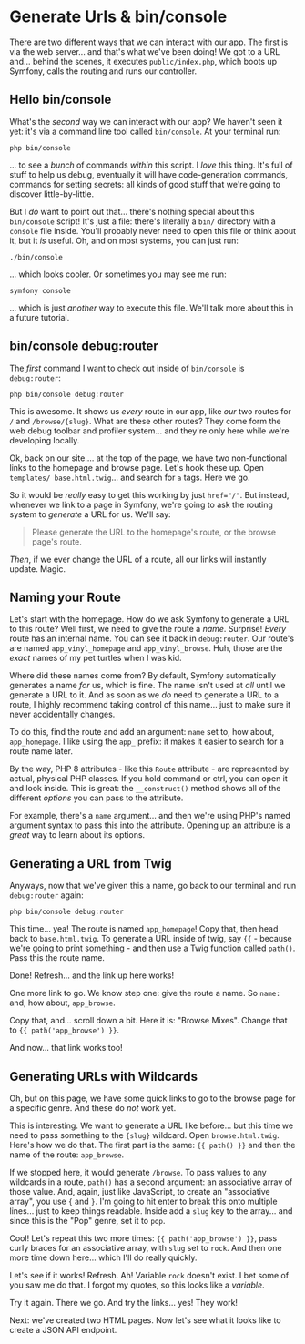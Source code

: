 # Generate Urls & bin/console

There are two different ways that we can interact with our app. The first is
via the web server... and that's what we've been doing! We got to a URL and...
behind the scenes, it executes `public/index.php`, which boots up Symfony, calls
the routing and runs our controller.

## Hello bin/console

What's the *second* way we can interact with our app? We haven't seen it yet: it's
via a command line tool called `bin/console`. At your terminal run:

```terminal
php bin/console
```

... to see a *bunch* of commands *within* this script. I *love* this thing. It's
full of stuff to help us debug, eventually it will have code-generation commands,
commands for setting secrets: all kinds of good stuff that we're going to discover
little-by-little.

But I *do* want to point out that... there's nothing special about this `bin/console`
script! It's just a file: there's literally a `bin/` directory with a `console`
file inside. You'll probably never need to open this file or think about it, but
it *is* useful. Oh, and on most systems, you can just run:

```terminal
./bin/console
```

... which looks cooler. Or sometimes you may see me run:

```terminal
symfony console
```

... which is just *another* way to execute this file. We'll talk more about this
in a future tutorial.

## bin/console debug:router

The *first* command I want to check out inside of `bin/console` is `debug:router`:

```terminal-silent
php bin/console debug:router
```

This is awesome. It shows us *every* route in our app, like *our* two routes
for `/` and `/browse/{slug}`. What are these other routes? They come form the
web debug toolbar and profiler system... and they're only here while we're
developing locally.

Ok, back on our site.... at the top of the page, we have two non-functional links
to the homepage and browse page. Let's hook these up. Open `templates/
base.html.twig`... and search for `a` tags. Here we go.

So it would be *really* easy to get this working by just `href="/"`. But instead,
whenever we link to a page in Symfony, we're going to ask the routing system to
*generate* a URL for us. We'll say:

> Please generate the URL to the homepage's route, or the browse page's route.

*Then*, if we ever change the URL of a route, all our links will instantly update.
Magic.

## Naming your Route

Let's start with the homepage. How do we ask Symfony to generate a URL to this
route? Well first, we need to give the route a *name*. Surprise! *Every* route has
an internal name. You can see it back in `debug:router`. Our route's are
named `app_vinyl_homepage` and `app_vinyl_browse`. Huh, those are the *exact*
names of my pet turtles when I was kid.

Where did these names come from? By default, Symfony automatically generates a name
*for* us, which is fine. The name isn't used at *all* until we generate a URL to it.
And as soon as we *do* need to generate a URL to a route, I highly recommend
taking control of this name... just to make sure it never accidentally changes.

To do this, find the route and add an argument: `name` set to, how about,
`app_homepage`. I like using the `app_` prefix: it makes it easier to search
for a route name later.

By the way, PHP 8 attributes - like this `Route` attribute - are represented by
actual, physical PHP classes. If you hold command or ctrl, you can open it and look
inside. This is great: the `__construct()` method shows all of the different
*options* you can pass to the attribute.

For example, there's a `name` argument... and then we're using PHP's named
argument syntax to pass this into the attribute. Opening up an attribute is a
*great* way to learn about its options.

## Generating a URL from Twig

Anyways, now that we've given this a name, go back to our terminal and run
`debug:router` again:

```terminal-silent
php bin/console debug:router
```

This time... yea! The route is named `app_homepage`! Copy that, then head back
to `base.html.twig`. To generate a URL inside of twig, say `{{` - because
we're going to print something - and then use a Twig function called `path()`.
Pass this the route name.

Done! Refresh... and the link up here works!

One more link to go. We know step one: give the route a name. So `name:` and, how
about, `app_browse`.

Copy that, and... scroll down a bit. Here it is: "Browse Mixes". Change that
to `{{ path('app_browse') }}`.

And now... that link works too!

## Generating URLs with Wildcards

Oh, but on this page, we have some quick links to go to the browse page for a specific
genre. And these do *not* work yet.

This is interesting. We want to generate a URL like before... but this time we need
to pass something to the `{slug}` wildcard. Open `browse.html.twig`. Here's how
we do that. The first part is the same: `{{ path() }}` and then the name
of the route: `app_browse`.

If we stopped here, it would generate `/browse`. To pass values to any wildcards
in a route, `path()` has a second argument: an associative array of those value.
And, again, just like JavaScript, to create an "associative array", you use
`{` and `}`. I'm going to hit enter to break this onto multiple lines... just
to keep things readable. Inside add a `slug` key to the array... and since this is
the "Pop" genre, set it to `pop`.

Cool! Let's repeat this two more times: `{{ path('app_browse') }}`, pass curly
braces for an associative array, with `slug` set to `rock`. And then one more time
down here... which I'll do really quickly.

Let's see if it works! Refresh. Ah! Variable `rock` doesn't exist. I bet some of
you saw me do that. I forgot my quotes, so this looks like a *variable*.

Try it again. There we go. And try the links... yes! They work!

Next: we've created two HTML pages. Now let's see what it looks like to create
a JSON API endpoint.
